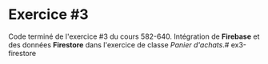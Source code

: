 # Exercice #3

Code terminé de l'exercice #3 du cours 582-640.
Intégration de **Firebase** et des données **Firestore** dans l'exercice de classe *Panier d'achats*.# ex3-firestore

